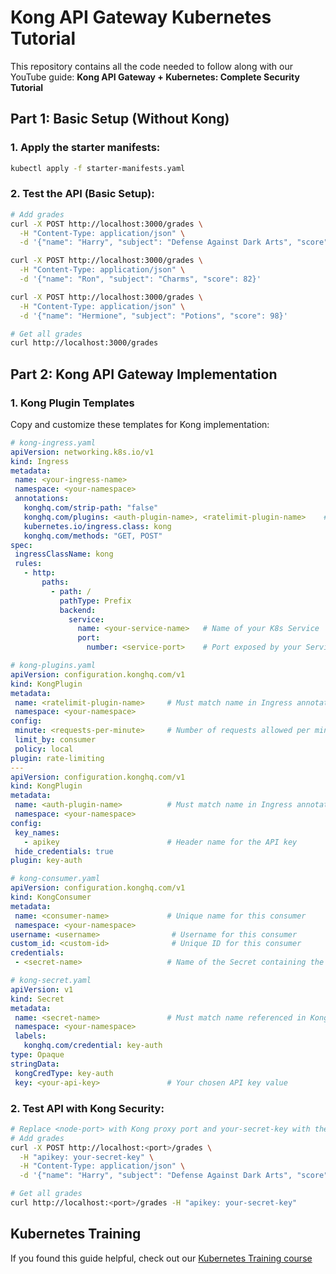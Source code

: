 # Kong API Gateway Kubernetes Tutorial
This repository contains all the code needed to follow along with our YouTube guide: **Kong API Gateway + Kubernetes: Complete Security Tutorial**

## Part 1: Basic Setup (Without Kong)

### 1. Apply the starter manifests:
```bash
kubectl apply -f starter-manifests.yaml
```

### 2. Test the API (Basic Setup):
```bash
# Add grades
curl -X POST http://localhost:3000/grades \
  -H "Content-Type: application/json" \
  -d '{"name": "Harry", "subject": "Defense Against Dark Arts", "score": 95}'

curl -X POST http://localhost:3000/grades \
  -H "Content-Type: application/json" \
  -d '{"name": "Ron", "subject": "Charms", "score": 82}'

curl -X POST http://localhost:3000/grades \
  -H "Content-Type: application/json" \
  -d '{"name": "Hermione", "subject": "Potions", "score": 98}'

# Get all grades
curl http://localhost:3000/grades
```

## Part 2: Kong API Gateway Implementation

### 1. Kong Plugin Templates
Copy and customize these templates for Kong implementation:

```yaml
# kong-ingress.yaml
apiVersion: networking.k8s.io/v1
kind: Ingress
metadata:
 name: <your-ingress-name>
 namespace: <your-namespace>
 annotations:
   konghq.com/strip-path: "false"
   konghq.com/plugins: <auth-plugin-name>, <ratelimit-plugin-name>    # Plugin names referenced in KongPlugin resources
   kubernetes.io/ingress.class: kong
   konghq.com/methods: "GET, POST"  
spec:
 ingressClassName: kong
 rules:
   - http:
       paths:
         - path: /
           pathType: Prefix
           backend:
             service:
               name: <your-service-name>   # Name of your K8s Service
               port:
                 number: <service-port>    # Port exposed by your Service

# kong-plugins.yaml
apiVersion: configuration.konghq.com/v1
kind: KongPlugin
metadata:
 name: <ratelimit-plugin-name>     # Must match name in Ingress annotation
 namespace: <your-namespace>
config:
 minute: <requests-per-minute>     # Number of requests allowed per minute
 limit_by: consumer
 policy: local
plugin: rate-limiting
---
apiVersion: configuration.konghq.com/v1
kind: KongPlugin
metadata:
 name: <auth-plugin-name>          # Must match name in Ingress annotation
 namespace: <your-namespace>
config:
 key_names:
   - apikey                        # Header name for the API key
 hide_credentials: true
plugin: key-auth

# kong-consumer.yaml
apiVersion: configuration.konghq.com/v1
kind: KongConsumer
metadata:
 name: <consumer-name>             # Unique name for this consumer
 namespace: <your-namespace>
username: <username>                # Username for this consumer
custom_id: <custom-id>              # Unique ID for this consumer
credentials:
 - <secret-name>                   # Name of the Secret containing the API key

# kong-secret.yaml
apiVersion: v1
kind: Secret
metadata:
 name: <secret-name>               # Must match name referenced in KongConsumer
 namespace: <your-namespace>
 labels:
   konghq.com/credential: key-auth
type: Opaque
stringData:
 kongCredType: key-auth
 key: <your-api-key>               # Your chosen API key value
```

### 2. Test API with Kong Security:
```bash
# Replace <node-port> with Kong proxy port and your-secret-key with the key from kong-secret.yaml
# Add grades
curl -X POST http://localhost:<port>/grades \
  -H "apikey: your-secret-key" \
  -H "Content-Type: application/json" \
  -d '{"name": "Harry", "subject": "Defense Against Dark Arts", "score": 95}'

# Get all grades
curl http://localhost:<port>/grades -H "apikey: your-secret-key"
```

## Kubernetes Training

If you found this guide helpful, check out our [Kubernetes Training course](https://kubernetestraining.io/)
